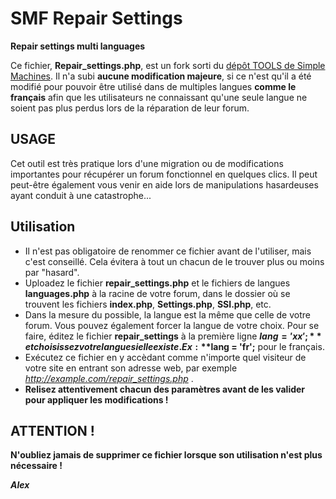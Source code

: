# SMF Repair Settings
**Repair settings multi languages**

Ce fichier, **Repair_settings.php**, est un fork sorti du [dépôt TOOLS de Simple Machines](https://github.com/SimpleMachines/tools).
Il n'a subi **aucune modification majeure**, si ce n'est qu'il a été modifié pour pouvoir être utilisé dans de multiples langues **comme le français** afin que les utilisateurs
ne connaissant qu'une seule langue ne soient pas plus perdus lors de la réparation de leur forum.


## USAGE
Cet outil est très pratique lors d'une migration ou de modifications importantes pour récupérer un forum fonctionnel en quelques clics.
Il peut peut-être également vous venir en aide lors de manipulations hasardeuses ayant conduit à une catastrophe...


## Utilisation

* Il n'est pas obligatoire de renommer ce fichier avant de l'utiliser, mais c'est conseillé. Cela évitera à tout un chacun de le trouver
plus ou moins par "hasard".
* Uploadez le fichier **repair_settings.php** et le fichiers de langues **languages.php** à la racine de votre forum, dans le dossier où se trouvent
les fichiers **index.php**, **Settings.php**, **SSI.php**, etc.
* Dans la mesure du possible, la langue est la même que celle de votre forum. Vous pouvez également forcer la langue de votre choix.
Pour se faire, éditez le fichier **repair_settings** à la première ligne **$lang = 'xx';** et choisissez votre langue si elle existe. Ex : **$lang = 'fr';** pour le français.
* Exécutez ce fichier en y accèdant comme n'importe quel visiteur de votre site en entrant son adresse web, par
exemple *http://example.com/repair_settings.php* .
* **Relisez attentivement chacun des paramètres avant de les valider pour appliquer les modifications !**


## ATTENTION !
**N'oubliez jamais de supprimer ce fichier lorsque son utilisation n'est plus nécessaire !**


***Alex***
